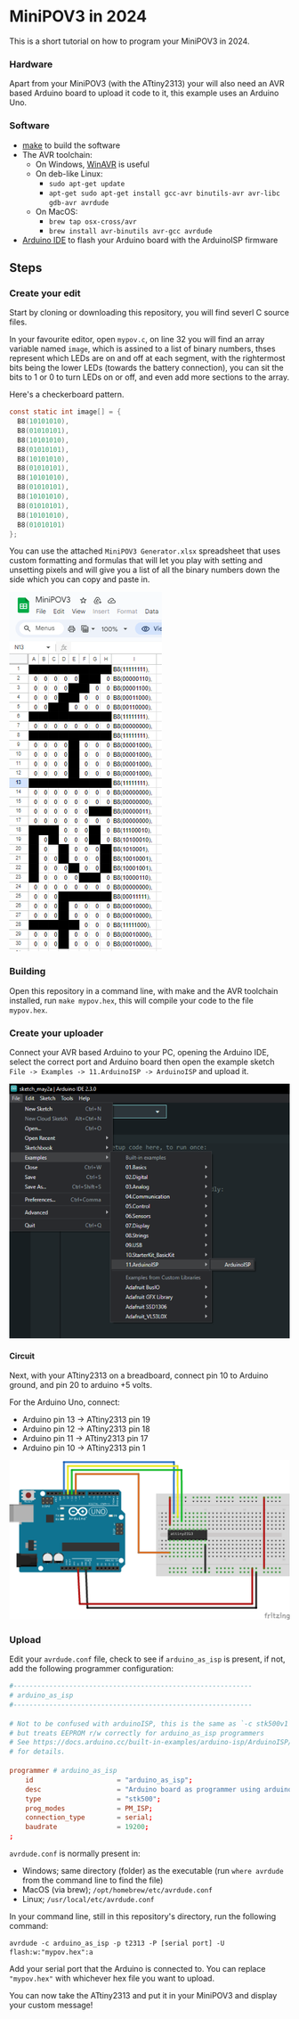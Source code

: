 # MiniPOV3 in 2024

This is a short tutorial on how to program your MiniPOV3 in 2024. 

### Hardware 

Apart from your MiniPOV3 (with the ATtiny2313) your will also need an AVR based Arduino board to upload it code to it, this example uses an Arduino Uno. 

### Software 
- [make](https://gnuwin32.sourceforge.net/packages/make.htm) to build the software 
- The AVR toolchain:
  - On Windows, [WinAVR](https://winavr.sourceforge.net/) is useful 
  - On deb-like Linux:
    - `sudo apt-get update`
    - `apt-get sudo apt-get install gcc-avr binutils-avr avr-libc gdb-avr avrdude`
  - On MacOS:
    - `brew tap osx-cross/avr`
    - `brew install avr-binutils avr-gcc avrdude`
- [Arduino IDE](https://www.arduino.cc/en/software) to flash your Arduino board with the ArduinoISP firmware 


## Steps 

### Create your edit

Start by cloning or downloading this repository, you will find severl C source files. 

In your favourite editor, open `mypov.c`, on line 32 you will find an array variable named `image`, which is assined to a list of binary numbers, thses represent which LEDs are on and off at each segment, with the rightermost bits being the lower LEDs (towards the battery connection), you can sit the bits to 1 or 0 to turn LEDs on or off, and even add more sections to the array. 

Here's a checkerboard pattern. 

```c
const static int image[] = {
  B8(10101010),
  B8(01010101),
  B8(10101010),
  B8(01010101),
  B8(10101010),
  B8(01010101),
  B8(10101010),
  B8(01010101),
  B8(10101010),
  B8(01010101),
  B8(10101010),
  B8(01010101)
};
```

You can use the attached `MiniPOV3 Generator.xlsx` spreadsheet that uses custom formatting and formulas that will let you play with setting and unsetting pixels and will give you a list of all the binary numbers down the side which you can copy and paste in. 

<img src="docs/googlesheet.png">

### Building 

Open this repository in a command line, with make and the AVR toolchain installed, run `make mypov.hex`, this will compile your code to the file `mypov.hex`.


### Create your uploader 

Connect your AVR based Arduino to your PC, opening the Arduino IDE, select the correct port and Arduino board then open the example sketch `File -> Examples -> 11.ArduinoISP -> ArduinoISP` and upload it. 

<img src="docs/ide.png">

#### Circuit 

Next, with your ATtiny2313 on a breadboard, connect pin 10 to Arduino ground, and pin 20 to arduino +5 volts. 

For the Arduino Uno, connect: 

- Arduino pin 13 -> ATtiny2313 pin 19
- Arduino pin 12 -> ATtiny2313 pin 18
- Arduino pin 11 -> ATtiny2313 pin 17
- Arduino pin 10 -> ATtiny2313 pin 1

<img src="docs/circuit.png">

### Upload

Edit your `avrdude.conf` file, check to see if `arduino_as_isp` is present, if not, add the following programmer configuration:

```conf
#------------------------------------------------------------
# arduino_as_isp
#------------------------------------------------------------

# Not to be confused with arduinoISP, this is the same as `-c stk500v1`
# but treats EEPROM r/w correctly for arduino_as_isp programmers
# See https://docs.arduino.cc/built-in-examples/arduino-isp/ArduinoISP/
# for details.

programmer # arduino_as_isp
    id                     = "arduino_as_isp";
    desc                   = "Arduino board as programmer using arduino as ISP firmware";
    type                   = "stk500";
    prog_modes             = PM_ISP;
    connection_type        = serial;
    baudrate               = 19200;
;
```

`avrdude.conf` is normally present in: 
- Windows; same directory (folder) as the executable (run `where avrdude` from the command line to find the file)
- MacOS (via brew); `/opt/homebrew/etc/avrdude.conf` 
- Linux; `/usr/local/etc/avrdude.conf`

In your command line, still in this repository's directory, run the following command:

```
avrdude -c arduino_as_isp -p t2313 -P [serial port] -U flash:w:"mypov.hex":a
```

Add your serial port that the Arduino is connected to. You can replace `"mypov.hex"` with whichever hex file you want to upload. 

You can now take the ATtiny2313 and put it in your MiniPOV3 and display your custom message!  

